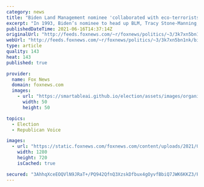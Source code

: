 ```yaml
---
category: news
title: "Biden Land Management nominee 'collaborated with eco-terrorists,' traded testimony for immunity"
excerpt: "In 1993, Biden’s nominee to head up BLM, Tracy Stone-Manning, was granted legal immunity for her testimony that she retyped and sent an anonymous letter to the U.S. Forest Service on behalf of John P. Blount, her former roommate and friend, according to documents obtained by Fox News."
publishedDateTime: 2021-06-16T14:37:14Z
originalUrl: "http://feeds.foxnews.com/~r/foxnews/politics/~3/3k7xn5bn1nk/biden-blm-nominee-eco-terrorists"
webUrl: "http://feeds.foxnews.com/~r/foxnews/politics/~3/3k7xn5bn1nk/biden-blm-nominee-eco-terrorists"
type: article
quality: 143
heat: 143
published: true

provider:
  name: Fox News
  domain: foxnews.com
  images:
    - url: "https://smartableai.github.io/election/assets/images/organizations/foxnews.com-50x50.jpg"
      width: 50
      height: 50

topics:
  - Election
  - Republican Voice

images:
  - url: "https://static.foxnews.com/foxnews.com/content/uploads/2021/06/Stone-Manning.jpg"
    width: 1280
    height: 720
    isCached: true

secured: "3AhhqXceEOQVlN9JRaT+/PQ942QfnQ3XzskDfbux4gOyvfBbiQ7JWK6KKZ3/P6TcRm2/iGD+HbeeXnV4/oKcqH9rgqen2aJ89nbySCQuI8ktP2EPo9NenIsIa3066z8oWBfX3G0s/UF4mDh6+1pesfMC2rdHI6vLTdF+djnrkywDAVkqS51BeVyfPuQYIgztsy8peu0jXNGg06X+PXJTnzJ3x8BhCLZHSxILgtFD4FHhgdh9jE8HRzYl/YtpkAdNNomHVku/0clxeCCNQu9Z89PHufDWXAjOc5f75BWJKf/7VavfNjUVHN4u/fmIAwvlVe5ltPpg/F9OFMr6CezlbJpJYFFMh7IPsc2bUA+mqcI=;/DnDNX3WqJYYkLi8N41vag=="
---
```


